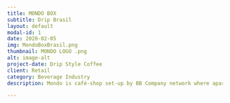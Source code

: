 ```yaml
---
title: MONDO BOX 
subtitle: Drip Brasil
layout: default
modal-id: 1
date: 2020-02-05
img: MondoBoxBrasil.png
thumbnail: MONDO LOGO .png
alt: image-alt
project-date: Drip Style Coffee
client: Retail
category: Beverage Industry
description: Mondo is café-shop set-up by BB Company network where apart from buying tasty and diverse coffee, coffee aficionados will extend their passion beyond a cup of coffee in a good company of their friends.

---
```

